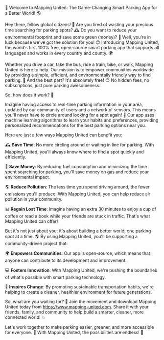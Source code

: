 🚀 Welcome to Mapping United: The Game-Changing Smart Parking App for a Better World! 🌎

Hey there, fellow global citizens! 👋 Are you tired of wasting your precious time searching for parking spots? 🕰️ Do you want to reduce your environmental footprint and save some green (money)? 💸 Well, you're in luck because we've got the solution for you! 😊 Introducing Mapping United, the world's first 100% free, open-source smart parking app that supports all languages and works in every country and county. 🌍

Whether you drive a car, take the bus, ride a train, bike, or walk, Mapping United is here to help. Our mission is to empower communities worldwide by providing a simple, efficient, and environmentally friendly way to find parking. 💪 And the best part? It's absolutely free! 😊 No hidden fees, no subscriptions, just pure parking awesomeness.

So, how does it work? 🤔

Imagine having access to real-time parking information in your area, updated by our community of users and a network of sensors. This means you'll never have to circle around looking for a spot again! 🔴 Our app uses machine learning algorithms to learn your habits and preferences, providing personalized recommendations for the best parking options near you.

Here are just a few ways Mapping United can benefit you:

🕰️ **Save Time**: No more circling around or waiting in line for parking. With Mapping United, you'll always know where to find a spot quickly and efficiently.

💸 **Save Money**: By reducing fuel consumption and minimizing the time spent searching for parking, you'll save money on gas and reduce your environmental impact.

🌎 **Reduce Pollution**: The less time you spend driving around, the fewer emissions you'll produce. With Mapping United, you can help reduce air pollution in your community.

📊 **Regain Lost Time**: Imagine having an extra 30 minutes to enjoy a cup of coffee or read a book while your friends are stuck in traffic. That's what Mapping United can offer!

But it's not just about you; it's about building a better world, one parking spot at a time. 🌎 By using Mapping United, you'll be supporting a community-driven project that:

🌍 **Empowers Communities**: Our app is open-source, which means that anyone can contribute to its development and improvement.

💻 **Fosters Innovation**: With Mapping United, we're pushing the boundaries of what's possible with smart parking technology.

🌟 **Inspires Change**: By promoting sustainable transportation habits, we're helping to create a cleaner, healthier environment for future generations.

So, what are you waiting for? 🤔 Join the movement and download Mapping United today from https://www.mapping-united.com. Share it with your friends, family, and community to help build a smarter, cleaner, more connected world! 💥

Let's work together to make parking easier, greener, and more accessible for everyone. 🌟 With Mapping United, the possibilities are endless! 🚀